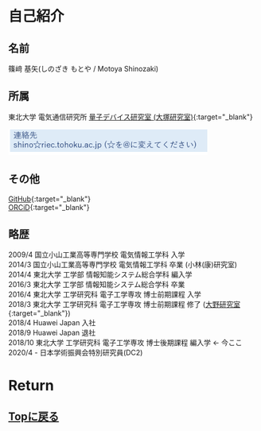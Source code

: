# 自己紹介
## 名前
篠﨑 基矢(しのざき もとや / Motoya Shinozaki)

## 所属
東北大学 電気通信研究所 [量子デバイス研究室 (大塚研究室)](https://ja.qd.riec.tohoku.ac.jp/){:target="_blank"}

<img src="./mail.png" width="400px">

## その他
[GitHub](https://github.com/MotoyaShinozaki){:target="_blank"}<br>
[ORCiD](https://orcid.org/0000-0001-9460-9156){:target="_blank"}<br>

## 略歴
2009/4 国立小山工業高等専門学校 電気情報工学科 入学<br>
2014/3 国立小山工業高等専門学校 電気情報工学科 卒業 (小林(康)研究室)<br>
2014/4 東北大学 工学部 情報知能システム総合学科 編入学<br>
2016/3 東北大学 工学部 情報知能システム総合学科 卒業<br>
2016/4 東北大学 工学研究科 電子工学専攻 博士前期課程 入学<br>
2018/3 東北大学 工学研究科 電子工学専攻 博士前期課程 修了 ([大野研究室](http://www.ohno.riec.tohoku.ac.jp/japanese/index.html){:target="_blank"})<br>
2018/4 Huawei Japan 入社<br>
2018/9 Huawei Japan 退社<br>
2018/10 東北大学 工学研究科 電子工学専攻 博士後期課程 編入学 ← 今ここ<br>
2020/4 - 日本学術振興会特別研究員(DC2)<br>

# Return
## [Topに戻る](https://motoyashinozaki.github.io/minidora/)
